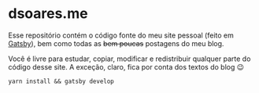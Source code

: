 # dsoares.me

Esse repositório contém o código fonte do meu site pessoal (feito em [Gatsby](https://gatsbyjs.org)), bem como todas as ~~bem poucas~~ postagens do meu blog. 

Você é livre para estudar, copiar, modificar e redistribuir qualquer parte do código desse site. A exceção, claro, fica por conta dos textos do blog 😉

``` 
yarn install && gatsby develop
```

